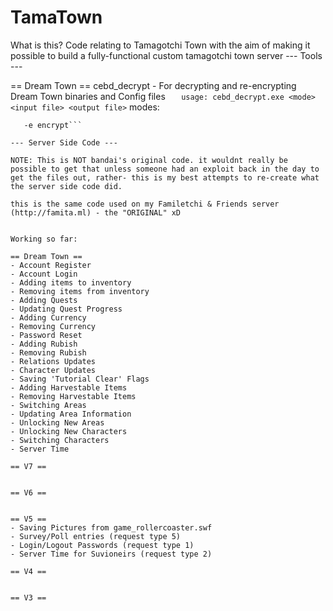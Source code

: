 # TamaTown
What is this?
Code relating to Tamagotchi Town with the aim of making it possible to build a fully-functional custom tamagotchi town server
--- Tools ---

== Dream Town ==
cebd_decrypt - For decrypting and re-encrypting Dream Town binaries and Config files
``    usage: cebd_decrypt.exe <mode> <input file> <output file> ``
  modes:
  ```   -d decrypt
     -e encrypt```

--- Server Side Code ---

NOTE: This is NOT bandai's original code. it wouldnt really be possible to get that unless someone had an exploit back in the day to get the files out, rather- this is my best attempts to re-create what the server side code did.

this is the same code used on my Familetchi & Friends server (http://famita.ml) - the "ORIGINAL" xD


Working so far: 

== Dream Town ==
- Account Register
- Account Login
- Adding items to inventory
- Removing items from inventory
- Adding Quests
- Updating Quest Progress
- Adding Currency
- Removing Currency
- Password Reset
- Adding Rubish
- Removing Rubish
- Relations Updates
- Character Updates
- Saving 'Tutorial Clear' Flags
- Adding Harvestable Items
- Removing Harvestable Items
- Switching Areas
- Updating Area Information
- Unlocking New Areas
- Unlocking New Characters
- Switching Characters
- Server Time

== V7 ==


== V6 ==


== V5 ==
- Saving Pictures from game_rollercoaster.swf
- Survey/Poll entries (request type 5)
- Login/Logout Passwords (request type 1)
- Server Time for Suvioneirs (request type 2)

== V4 ==


== V3 ==
